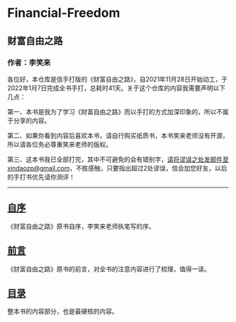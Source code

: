 # Financial-Freedom

## 财富自由之路

### 作者：李笑来

各位好，本仓库是信手打版的《财富自由之路》，自2021年11月28日开始动工，于2022年1月7日完成全书手打，总耗时41天。关于这个仓库的内容我需要声明以下几点：

第一、本书是我为了学习《财富自由之路》而以手打的方式加深印象的，所以不属于分享的内容。

第二、如果你看到内容后喜欢本书，请自行购买纸质书，本书笑来老师没有开源，所以请各位务必尊重笑来老师的版权。

第三、这本书我已全部打完，其中不可避免的会有错别字，请将谬误之处发邮件至xindaozp@gmail.com，不胜感触，只要指出超过2处谬误，信会加您好友，以后的手打书优先请你测评！

----

## [自序](/order.md)

《财富自由之路》原书自序，李笑来老师执笔写的序。

## [前言](/preface.md)

《财富自由之路》原书的前言，对全书的注意内容进行了梳理，值得一读。

## [目录](/menu.md)

整本书的内容部分，也是最硬核的内容。
